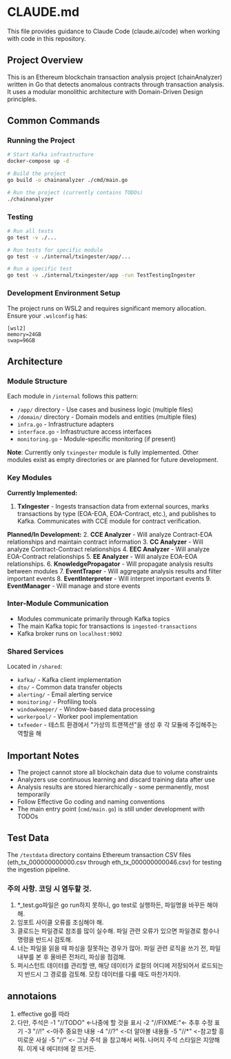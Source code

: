 # CLAUDE.md

This file provides guidance to Claude Code (claude.ai/code) when working with code in this repository.

## Project Overview

This is an Ethereum blockchain transaction analysis project (chainAnalyzer) written in Go that detects anomalous contracts through transaction analysis. It uses a modular monolithic architecture with Domain-Driven Design principles.

## Common Commands

### Running the Project

```bash
# Start Kafka infrastructure
docker-compose up -d

# Build the project
go build -o chainanalyzer ./cmd/main.go

# Run the project (currently contains TODOs)
./chainanalyzer
```

### Testing

```bash
# Run all tests
go test -v ./...

# Run tests for specific module
go test -v ./internal/txingester/app/...

# Run a specific test
go test -v ./internal/txingester/app -run TestTestingIngester
```

### Development Environment Setup

The project runs on WSL2 and requires significant memory allocation. Ensure your `.wslconfig` has:
```
[wsl2]
memory=24GB
swap=96GB
```

## Architecture

### Module Structure

Each module in `/internal` follows this pattern:
- `/app/` directory - Use cases and business logic (multiple files)
- `/domain/` directory - Domain models and entities (multiple files)  
- `infra.go` - Infrastructure adapters
- `interface.go` - Infrastructure access interfaces
- `monitoring.go` - Module-specific monitoring (if present)

**Note**: Currently only `txingester` module is fully implemented. Other modules exist as empty directories or are planned for future development.

### Key Modules

**Currently Implemented:**
1. **TxIngester** - Ingests transaction data from external sources, marks transactions by type (EOA-EOA, EOA-Contract, etc.), and publishes to Kafka. Communicates with CCE module for contract verification.

**Planned/In Development:**
2. **CCE Analyzer** - Will analyze Contract-EOA relationships and maintain contract information
3. **CC Analyzer** - Will analyze Contract-Contract relationships
4. **EEC Analyzer** - Will analyze EOA-Contract relationships
5. **EE Analyzer** - Will analyze EOA-EOA relationships.
6. **KnowledgePropagator** - Will propagate analysis results between modules
7. **EventTraper** - Will aggregate analysis results and filter important events
8. **EventInterpreter** - Will interpret important events
9. **EventManager** - Will manage and store events

### Inter-Module Communication

- Modules communicate primarily through Kafka topics
- The main Kafka topic for transactions is `ingested-transactions`
- Kafka broker runs on `localhost:9092`

### Shared Services

Located in `/shared`:
- `kafka/` - Kafka client implementation
- `dto/` - Common data transfer objects
- `alerting/` - Email alerting service
- `monitoring/` - Profiling tools
- `windowkeeper/` - Window-based data processing
- `workerpool/` - Worker pool implementation
- `txfeeder` - 테스트 환경에서 "가상의 트랜잭션"을 생성 후 각 모듈에 주입해주는 역할을 해
## Important Notes

- The project cannot store all blockchain data due to volume constraints
- Analyzers use continuous learning and discard training data after use
- Analysis results are stored hierarchically - some permanently, most temporarily
- Follow Effective Go coding and naming conventions
- The main entry point (`cmd/main.go`) is still under development with TODOs

## Test Data

The `/testdata` directory contains Ethereum transaction CSV files (eth_tx_000000000000.csv through eth_tx_000000000046.csv) for testing the ingestion pipeline.

### 주의 사항. 코딩 시 염두할 것.
1. *_test.go파일은 go run하지 못하니, go test로 실행하든, 파일명을 바꾸든 해야 해.
2. 임포트 사이클 오류를 조심해야 해.
3. 클로드는 파일경로 참조를 많이 실수해. 파일 관련 오류가 있으면 파일경로 함수나 명령을 반드시 검토해.
4. 너는 파일을 읽을 때 파싱을 잘못하는 경우가 많아. 파일 관련 로직을 쓰기 전, 파일 내부를 본 후 올바른 전처리, 파싱을 점검해.
5. 퍼시스턴트 데이터를 관리할 땐, 해당 데이터가 로컬의 어디에 저장되어서 로드되는지 반드시 그 경로를 검토해. 모킹 데이터를 다룰 때도 마찬가지야.

## annotaions
1. effective go를 따라
2. 다만, 주석은 
-1 "//TODO" <-나중에 할 것을 표시
-2 "//FIXME:"<- 추후 수정 표기
-3 "//!" <-아주 중요한 내용
-4 "//?" <-더 알아볼 내용들
-5 "//*" <-참고할 흥미로운 사실
-5 "//" <- 그냥 주석
을 참고해서 써줘. 나머지 주석 스타일은 지양해줘. 이게 내 에디터에 잘 뜨거든.